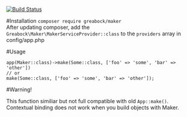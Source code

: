 
[![Build Status](https://travis-ci.org/greabock/maker.svg?branch=master)](https://travis-ci.org/greabock/maker)

#Installation
`composer require greabock/maker`  
After updating composer, add the `Greabock\Maker\MakerServiceProvider::class` to the `providers` array in config/app.php

#Usage
```
app(Maker::class)->make(Some::class, ['foo' => 'some', 'bar' => 'other'])
// or
make(Some::class, ['foo' => 'some', 'bar' => 'other']);
```
#Warning!

This function similiar but not full compatible with old `App::make()`. 
Contextual binding does not work when you build objects with Maker.






